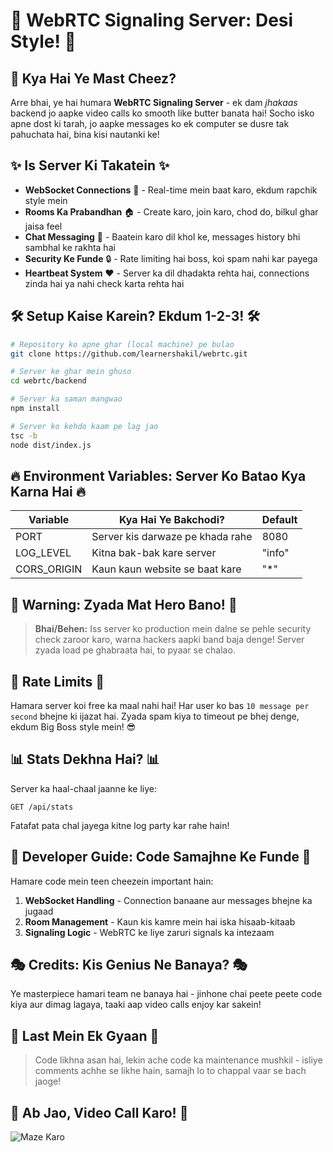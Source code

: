 # 🚀 WebRTC Signaling Server: Desi Style! 🚀

## 👑 Kya Hai Ye Mast Cheez?

Arre bhai, ye hai humara **WebRTC Signaling Server** - ek dam _jhakaas_ backend jo aapke video calls ko smooth like butter banata hai! Socho isko apne dost ki tarah, jo aapke messages ko ek computer se dusre tak pahuchata hai, bina kisi nautanki ke!

## ✨ Is Server Ki Takatein ✨

- **WebSocket Connections** 🔌 - Real-time mein baat karo, ekdum rapchik style mein
- **Rooms Ka Prabandhan** 🏠 - Create karo, join karo, chod do, bilkul ghar jaisa feel
- **Chat Messaging** 💬 - Baatein karo dil khol ke, messages history bhi sambhal ke rakhta hai
- **Security Ke Funde** 🔒 - Rate limiting hai boss, koi spam nahi kar payega
- **Heartbeat System** ❤️ - Server ka dil dhadakta rehta hai, connections zinda hai ya nahi check karta rehta hai

## 🛠️ Setup Kaise Karein? Ekdum 1-2-3! 🛠️

```bash
# Repository ko apne ghar (local machine) pe bulao
git clone https://github.com/learnershakil/webrtc.git

# Server ke ghar mein ghuso
cd webrtc/backend

# Server ka saman mangwao
npm install

# Server ko kehdo kaam pe lag jao
tsc -b
node dist/index.js
```

## 🔥 Environment Variables: Server Ko Batao Kya Karna Hai 🔥

| Variable | Kya Hai Ye Bakchodi? | Default |
|----------|----------------------|---------|
| PORT | Server kis darwaze pe khada rahe | 8080 |
| LOG_LEVEL | Kitna bak-bak kare server | "info" |
| CORS_ORIGIN | Kaun kaun website se baat kare | "*" |

## 🤣 Warning: Zyada Mat Hero Bano! 🤣

> **Bhai/Behen:** Iss server ko production mein dalne se pehle security check zaroor karo, warna hackers aapki band baja denge! Server zyada load pe ghabraata hai, to pyaar se chalao.

## 🚨 Rate Limits 🚨

Hamara server koi free ka maal nahi hai! Har user ko bas `10 message per second` bhejne ki ijazat hai. Zyada spam kiya to timeout pe bhej denge, ekdum Big Boss style mein! 😎

## 📊 Stats Dekhna Hai? 📊

Server ka haal-chaal jaanne ke liye:
```
GET /api/stats
```

Fatafat pata chal jayega kitne log party kar rahe hain!

## 🧠 Developer Guide: Code Samajhne Ke Funde 🧠

Hamare code mein teen cheezein important hain:
1. **WebSocket Handling** - Connection banaane aur messages bhejne ka jugaad
2. **Room Management** - Kaun kis kamre mein hai iska hisaab-kitaab
3. **Signaling Logic** - WebRTC ke liye zaruri signals ka intezaam

## 🎭 Credits: Kis Genius Ne Banaya? 🎭

Ye masterpiece hamari team ne banaya hai - jinhone chai peete peete code kiya aur dimag lagaya, taaki aap video calls enjoy kar sakein!

## 🙏 Last Mein Ek Gyaan 🙏

> Code likhna asan hai, lekin ache code ka maintenance mushkil - isliye comments achhe se likhe hain, samajh lo to chappal vaar se bach jaoge!

## 📱 Ab Jao, Video Call Karo! 📱

![Maze Karo](https://media.giphy.com/media/v1.Y2lkPTc5MGI3NjExNzPOXIbvp4Cg/giphy.gif)
